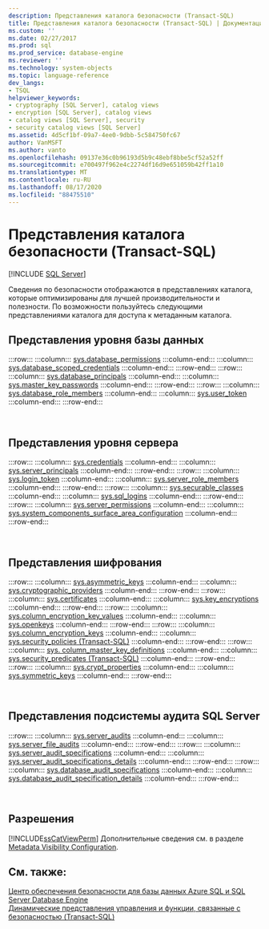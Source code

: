 ```yaml
---
description: Представления каталога безопасности (Transact-SQL)
title: Представления каталога безопасности (Transact-SQL) | Документация Майкрософт
ms.custom: ''
ms.date: 02/27/2017
ms.prod: sql
ms.prod_service: database-engine
ms.reviewer: ''
ms.technology: system-objects
ms.topic: language-reference
dev_langs:
- TSQL
helpviewer_keywords:
- cryptography [SQL Server], catalog views
- encryption [SQL Server], catalog views
- catalog views [SQL Server], security
- security catalog views [SQL Server]
ms.assetid: 4d5cf1bf-09a7-4ee0-9dbb-5c584750fc67
author: VanMSFT
ms.author: vanto
ms.openlocfilehash: 09137e36c0b96193d5b9c48ebf8bbe5cf52a52ff
ms.sourcegitcommit: e700497f962e4c2274df16d9e651059b42ff1a10
ms.translationtype: MT
ms.contentlocale: ru-RU
ms.lasthandoff: 08/17/2020
ms.locfileid: "88475510"
---
```

# <a name="security-catalog-views-transact-sql"></a>Представления каталога безопасности (Transact-SQL)
[!INCLUDE [SQL Server](../../includes/applies-to-version/sqlserver.md)]

  Сведения по безопасности отображаются в представлениях каталога, которые оптимизированы для лучшей производительности и полезности. По возможности пользуйтесь следующими представлениями каталога для доступа к метаданным каталога.  
  
## <a name="database-level-views"></a>Представления уровня базы данных   
  
:::row:::
    :::column:::
        [sys.database_permissions](../../relational-databases/system-catalog-views/sys-database-permissions-transact-sql.md)
    :::column-end:::
    :::column:::
        [sys.database_scoped_credentials](../../relational-databases/system-catalog-views/sys-database-scoped-credentials-transact-sql.md)
    :::column-end:::
:::row-end:::
:::row:::
    :::column:::
        [sys.database_principals](../../relational-databases/system-catalog-views/sys-database-principals-transact-sql.md)
    :::column-end:::
    :::column:::
        [sys.master_key_passwords](../../relational-databases/system-catalog-views/sys-master-key-passwords-transact-sql.md)
    :::column-end:::
:::row-end:::
:::row:::
    :::column:::
        [sys.database_role_members](../../relational-databases/system-catalog-views/sys-database-role-members-transact-sql.md)
    :::column-end:::
    :::column:::
        [sys.user_token](../../relational-databases/system-catalog-views/sys-user-token-transact-sql.md)
    :::column-end:::
:::row-end:::

&nbsp;

## <a name="server-level-views"></a>Представления уровня сервера  

:::row:::
    :::column:::
        [sys.credentials](../../relational-databases/system-catalog-views/sys-credentials-transact-sql.md)
    :::column-end:::
    :::column:::
        [sys.server_principals](../../relational-databases/system-catalog-views/sys-server-principals-transact-sql.md)
    :::column-end:::
:::row-end:::
:::row:::
    :::column:::
        [sys.login_token](../../relational-databases/system-catalog-views/sys-login-token-transact-sql.md)
    :::column-end:::
    :::column:::
        [sys.server_role_members](../../relational-databases/system-catalog-views/sys-server-role-members-transact-sql.md)
    :::column-end:::
:::row-end:::
:::row:::
    :::column:::
        [sys.securable_classes](../../relational-databases/system-catalog-views/sys-securable-classes-transact-sql.md)
    :::column-end:::
    :::column:::
        [sys.sql_logins](../../relational-databases/system-catalog-views/sys-sql-logins-transact-sql.md)
    :::column-end:::
:::row-end:::
:::row:::
    :::column:::
        [sys.server_permissions](../../relational-databases/system-catalog-views/sys-server-permissions-transact-sql.md)
    :::column-end:::
    :::column:::
        [sys.system_components_surface_area_configuration](../../relational-databases/system-catalog-views/sys-system-components-surface-area-configuration-transact-sql.md)
    :::column-end:::
:::row-end:::

&nbsp;
  
## <a name="encryption-views"></a>Представления шифрования  
  
:::row:::
    :::column:::
        [sys.asymmetric_keys](../../relational-databases/system-catalog-views/sys-asymmetric-keys-transact-sql.md)
    :::column-end:::
    :::column:::
        [sys.cryptographic_providers](../../relational-databases/system-catalog-views/sys-cryptographic-providers-transact-sql.md)
    :::column-end:::
:::row-end:::
:::row:::
    :::column:::
        [sys.certificates](../../relational-databases/system-catalog-views/sys-certificates-transact-sql.md)
    :::column-end:::
    :::column:::
        [sys.key_encryptions](../../relational-databases/system-catalog-views/sys-key-encryptions-transact-sql.md)
    :::column-end:::
:::row-end:::
:::row:::
    :::column:::
        [sys.column_encryption_key_values](../../relational-databases/system-catalog-views/sys-column-encryption-key-values-transact-sql.md)
    :::column-end:::
    :::column:::
        [sys.openkeys](../../relational-databases/system-catalog-views/sys-openkeys-transact-sql.md)
    :::column-end:::
:::row-end:::
:::row:::
    :::column:::
        [sys.column_encryption_keys](../../relational-databases/system-catalog-views/sys-column-encryption-keys-transact-sql.md)
    :::column-end:::
    :::column:::
        [sys.security_policies &#40;Transact-SQL&#41;](../../relational-databases/system-catalog-views/sys-security-policies-transact-sql.md)
    :::column-end:::
:::row-end:::
:::row:::
    :::column:::
        [sys. column_master_key_definitions](../../relational-databases/system-catalog-views/sys-column-master-keys-transact-sql.md)
    :::column-end:::
    :::column:::
        [sys.security_predicates (Transact-SQL)](../../relational-databases/system-catalog-views/sys-security-predicates-transact-sql.md)
    :::column-end:::
:::row-end:::
:::row:::
    :::column:::
        [sys.crypt_properties](../../relational-databases/system-catalog-views/sys-crypt-properties-transact-sql.md)
    :::column-end:::
    :::column:::
        [sys.symmetric_keys](../../relational-databases/system-catalog-views/sys-symmetric-keys-transact-sql.md)
    :::column-end:::
:::row-end:::

&nbsp;

## <a name="sql-server-audit-views"></a>Представления подсистемы аудита SQL Server  
  
:::row:::
    :::column:::
        [sys.server_audits](../../relational-databases/system-catalog-views/sys-server-audits-transact-sql.md)
    :::column-end:::
    :::column:::
        [sys.server_file_audits](../../relational-databases/system-catalog-views/sys-server-file-audits-transact-sql.md)
    :::column-end:::
:::row-end:::
:::row:::
    :::column:::
        [sys.server_audit_specifications](../../relational-databases/system-catalog-views/sys-server-audit-specifications-transact-sql.md)
    :::column-end:::
    :::column:::
        [sys.server_audit_specifications_details](../../relational-databases/system-catalog-views/sys-server-audit-specification-details-transact-sql.md)
    :::column-end:::
:::row-end:::
:::row:::
    :::column:::
        [sys.database_audit_specifications](../../relational-databases/system-catalog-views/sys-database-audit-specifications-transact-sql.md)
    :::column-end:::
    :::column:::
        [sys.database_audit_specification_details](../../relational-databases/system-catalog-views/sys-database-audit-specification-details-transact-sql.md)
    :::column-end:::
:::row-end:::

&nbsp;

## <a name="permissions"></a>Разрешения  
 [!INCLUDE[ssCatViewPerm](../../includes/sscatviewperm-md.md)] Дополнительные сведения см. в разделе [Metadata Visibility Configuration](../../relational-databases/security/metadata-visibility-configuration.md).  
  
## <a name="see-also"></a>См. также:  
 [Центр обеспечения безопасности для базы данных Azure SQL и SQL Server Database Engine](../../relational-databases/security/security-center-for-sql-server-database-engine-and-azure-sql-database.md)   
 [Динамические представления управления и функции, связанные с безопасностью (Transact-SQL)](../../relational-databases/system-dynamic-management-views/security-related-dynamic-management-views-and-functions-transact-sql.md)  
  
  
